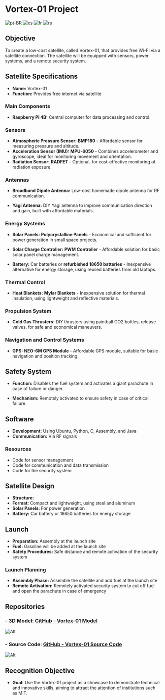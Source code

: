 # Vortex-01 Project

[![pt-BR](https://img.shields.io/badge/lang-pt--BR-green.svg)](https://github.com/Vortex-01/.github/blob/main/README.pt-BR.md)
[![es](https://img.shields.io/badge/lang-es-red)](https://github.com/Vortex-01/.github/blob/main/README.es.md)
[![fr](https://img.shields.io/badge/lang-fr-blue)](https://github.com/Vortex-01/.github/blob/main/README.fr.md)
[![ru](https://img.shields.io/badge/lang-ru-yellow.svg)](https://github.com/Vortex-01/.github/blob/main/README.ru.md)

## Objective
To create a low-cost satellite, called Vortex-01, that provides free Wi-Fi via a satellite connection. The satellite will be equipped with sensors, power systems, and a remote security system.

## Satellite Specifications

- **Name:** Vortex-01
- **Function:** Provides free internet via satellite

### Main Components

- **Raspberry Pi 4B:** Central computer for data processing and control.

### Sensors

- **Atmospheric Pressure Sensor:** **BMP180** - Affordable sensor for measuring pressure and altitude.
- **Acceleration Sensor (IMU):** **MPU-6050** - Combines accelerometer and gyroscope, ideal for monitoring movement and orientation.
- **Radiation Sensor:** **RADFET** - Optional, for cost-effective monitoring of radiation exposure.

### Antennas

- **Broadband Dipole Antenna:** Low-cost homemade dipole antenna for RF communication.

- **Yagi ​​Antenna:** DIY Yagi antenna to improve communication direction and gain, built with affordable materials.

### Energy Systems

- **Solar Panels:** **Polycrystalline Panels** - Economical and sufficient for power generation in small space projects.

- **Solar Charge Controller:** **PWM Controller** - Affordable solution for basic solar panel charge management.

- **Battery:** Car batteries or **refurbished 18650 batteries** - Inexpensive alternative for energy storage, using reused batteries from old laptops.

### Thermal Control

- **Heat Blankets:** **Mylar Blankets** - Inexpensive solution for thermal insulation, using lightweight and reflective materials.

### Propulsion System

- **Cold Gas Thrusters:** DIY thrusters using paintball CO2 bottles, release valves, for safe and economical maneuvers.

### Navigation and Control Systems

- **GPS:** **NEO-6M GPS Module** - Affordable GPS module, suitable for basic navigation and position tracking.

## Safety System

- **Function:** Disables the fuel system and activates a giant parachute in case of failure or danger.

- **Mechanism:** Remotely activated to ensure safety in case of critical failure.

## Software

- **Development:** Using Ubuntu, Python, C, Assembly, and Java
- **Communication:** Via RF signals

### Resources

- Code for sensor management
- Code for communication and data transmission
- Code for the security system

## Satellite Design

- **Structure:**
- **Format:** Compact and lightweight, using steel and aluminum
- **Solar Panels:** For power generation
- **Battery:** Car battery or 18650 batteries for energy storage

## Launch

- **Preparation:** Assembly at the launch site
- **Fuel:** Gasoline will be added at the launch site
- **Safety Procedures:** Safe distance and remote activation of the security system

### Launch Planning

- **Assembly Phase:** Assemble the satellite and add fuel at the launch site
- **Remote Activation:** Remotely activated security system to cut off fuel and open the parachute in case of emergency

## Repositories

### - **3D Model:** [GitHub - Vortex-01 Model](https://github.com/Vortex-01/Model)
![Alt](https://repobeats.axiom.co/api/embed/9ddf7f99372b9116054eb435f38235629e78000a.svg "Repobeats analytics image")
### - **Source Code:** [GitHub - Vortex-01 Source Code](https://github.com/Vortex-01/Source-Code)
![Alt](https://repobeats.axiom.co/api/embed/b74b3efdfb40d3d4cebf33579fcd644f442e3288.svg "Repobeats analytics image")

## Recognition Objective

- **Goal:** Use the Vortex-01 project as a showcase to demonstrate technical and innovative skills, aiming to attract the attention of institutions such as MIT.
